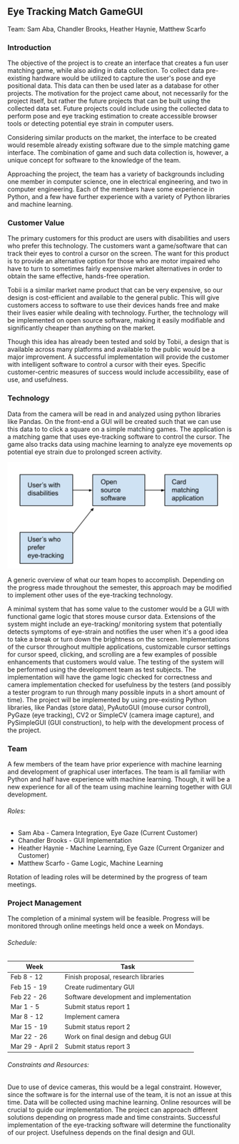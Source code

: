 ## Eye Tracking Match GameGUI
Team: Sam Aba, Chandler Brooks, Heather Haynie, Matthew Scarfo

### Introduction
The objective of the project is to create an interface that creates a fun user
matching game, while also aiding in data collection. To collect data pre-existing
hardware would be utilized to capture the user's pose and eye positional data.
This data can then be used later as a database for other projects.
The motivation for the project came about, not necessarily for the project itself,
but rather the future projects that can be built using the collected data set.
Future projects could include using the collected data to perform pose and eye
tracking estimation to create accessible browser tools or detecting potential
eye strain in computer users.

Considering similar products on the market, the interface to be created would
resemble already existing software due to the simple matching game interface.
The combination of game and such data collection is, however, a unique concept
for software to the knowledge of the team.

Approaching the project, the team has a variety of backgrounds including one
member in computer science, one in electrical engineering, and two in computer
engineering. Each of the members have some experience in Python, and a few have
further experience with a variety of Python libraries and machine learning.

### Customer Value
The primary customers for this product are users with disabilities and users
who prefer this technology. The customers want a game/software that can
track their eyes to control a cursor on the screen. The want for this product is to
provide an alternative option for those who are motor impaired who have to turn
to sometimes fairly expensive market alternatives in order to obtain the same
effective, hands-free operation.

Tobii is a similar market name product that can be very expensive, so our design
 is cost-efficient and available to the general public. This will give customers
 access to software to use their devices hands free and make their lives easier
 while dealing with technology. Further, the technology will be implemented on open source software, making it easily
 modifiable and significantly cheaper than anything on the market.

Though this idea has already been tested and sold by Tobii, a design that is
available across many platforms and available to the public would be a major
improvement. A successful implementation will provide the customer with
intelligent software to control a cursor with their eyes. Specific customer-centric
measures of success would include accessibility, ease of use, and usefulness.

### Technology
Data from the camera will be read in and analyzed using python libraries like
Pandas. On the front-end a GUI will be created such that we can use this data to
to click a square on a simple matching games. The application is a matching game
 that uses eye-tracking software to control the cursor. The game also tracks
 data using machine learning to analyze eye movements op potential eye strain
 due to prolonged screen activity.

 ![Diagram](Block_Diagram.png)
 
 A generic overview of what our team hopes to accomplish. Depending on the
 progress made throughout the semester, this approach may be modified to implement
 other uses of the eye-tracking technology.

 A minimal system that has some value to the customer would be a GUI with functional
 game logic that stores mouse cursor data. Extensions of the system might include an eye-tracking/
 monitoring system that potentially detects symptoms of eye-strain and notifies
 the user when it's a good idea to take a break or turn down the brightness on
 the screen. Implementations of the cursor throughout multiple applications,
 customizable cursor settings for cursor speed, clicking, and scrolling are a
 few examples of possible enhancements that customers would value. The testing
 of the system will be performed using the development team as test subjects. The implementation
 will have the game logic checked for correctness and camera implementation checked for usefulness 
 by the testers (and possibly a tester program to run through many possible inputs
 in a short amount of time). The project will be implemented by using pre-existing
 Python libraries, like Pandas (store data), PyAutoGUI (mouse cursor control), PyGaze (eye tracking), 
 CV2 or SimpleCV (camera image capture), and PySimpleGUI (GUI construction), to help with the
 development process of the project.

 ### Team
 A few members of the team have prior experience with machine learning and
 development of graphical user interfaces. The team is all familiar with Python
 and half have experience with machine learning. Though, it will be a new experience
 for all of the team using machine learning together with GUI development.

###### Roles:
* Sam Aba - Camera Integration, Eye Gaze (Current Customer)
* Chandler Brooks - GUI Implementation
* Heather Haynie - Machine Learning, Eye Gaze (Current Organizer and Customer)
* Matthew Scarfo - Game Logic, Machine Learning

Rotation of leading roles will be determined by the progress of team meetings.

### Project Management
The completion of a minimal system will be feasible. Progress will be monitored through
 online meetings held once a week on Mondays.

###### Schedule:
| Week         | Task |
|--------------|-------------------------------------|
| Feb 8 - 12   | Finish proposal, research libraries |
| Feb 15 - 19  | Create rudimentary GUI |
| Feb 22 - 26  | Software development and implementation |
| Mar 1 - 5    | Submit status report 1 |
| Mar 8 - 12   | Implement camera |
| Mar 15 - 19  | Submit status report 2 |
| Mar 22 - 26  | Work on final design and debug GUI |
| Mar 29 - April 2 | Submit status report 3 |

###### Constraints and Resources:
Due to use of device cameras, this would be a legal constraint. However, since the software is for the internal
use of the team, it is not an issue at this time. Data will be collected
using machine learning. Online resources will be crucial to guide our implementation.
The project can approach different solutions depending on progress made and
time constraints. Successful implementation of the eye-tracking software will
determine the functionality of our project. Usefulness depends on the final
design and GUI.
